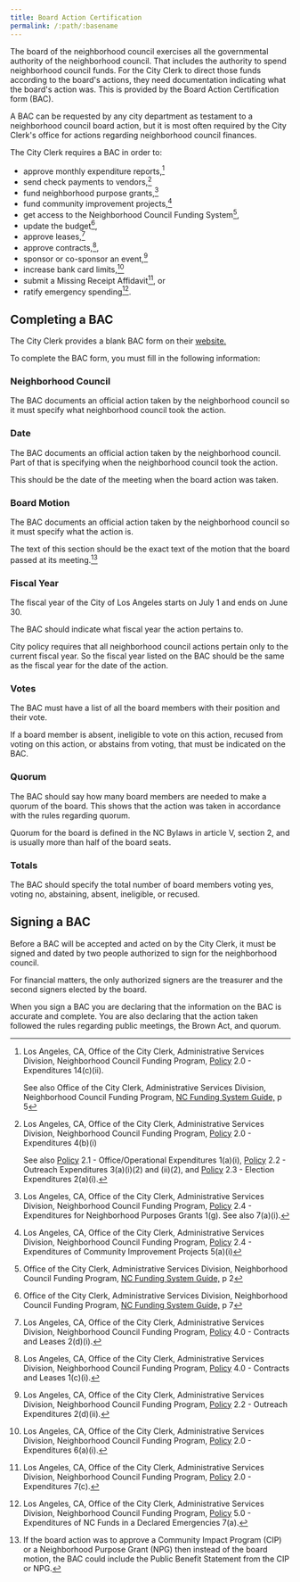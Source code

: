 ```yaml
---
title: Board Action Certification
permalink: /:path/:basename
---
```


The board
of the neighborhood council
exercises all
the governmental authority
of the neighborhood council.
That includes the authority
to spend neighborhood council funds.
For the City Clerk
to direct those funds
according to the board's actions,
they need documentation indicating what
the board's action was.
This is provided
by the Board Action Certification form (BAC).

A BAC can be requested
by any city department
as testament
to a neighborhood council board action,
but it is
most often required
by the City Clerk's office
for actions
regarding neighborhood council finances.

The City Clerk requires a BAC
in order to:

- approve monthly expenditure reports,[^mer]
- send check payments to vendors,[^checkpayment]
- fund neighborhood purpose grants,[^npg]
- fund community improvement projects,[^cip]
- get access to the Neighborhood Council Funding System[^fundingaccess],
- update the budget[^budget],
- approve leases,[^lease]
- approve contracts,[^contract],
- sponsor or co-sponsor an event,[^events]
- increase bank card limits,[^cardlimit]
- submit a Missing Receipt Affidavit[^missingreciept], or
- ratify emergency spending[^emergency].

## Completing a BAC

The City Clerk provides
a blank BAC form
on their [website.](https://clerk.lacity.org/neighborhood-council-funding/documents-and-forms)

To complete the BAC form,
you must fill in
the following information:

### Neighborhood Council

The BAC documents
an official action taken
by the neighborhood council
so it must specify
what neighborhood council
took the action.

### Date

The BAC documents
an official action taken
by the neighborhood council.
Part of that is
specifying when
the neighborhood council
took the action.

This should be
the date
of the meeting
when the board action
was taken.

### Board Motion

The BAC documents
an official action taken
by the neighborhood council
so it must specify what
the action is.

The text
of this section
should be
the exact text
of the motion
that the board passed
at its meeting.[^publicbenefitstatement]

[^publicbenefitstatement]:
    If the board action
    was to approve
    a Community Impact Program (CIP)
    or a Neighborhood Purpose Grant (NPG)
    then instead of the board motion,
    the BAC could include
    the Public Benefit Statement
    from the CIP or NPG.

### Fiscal Year

The fiscal year
of the City
of Los Angeles
starts on July 1
and ends on June 30.

The BAC should indicate
what fiscal year
the action
pertains to.

City policy
requires that
all neighborhood council actions
pertain only to
the current fiscal year.
So the fiscal year listed
on the BAC
should be the same
as the fiscal year
for the date
of the action.

### Votes

The BAC must have
a list
of all the board members
with their position
and their vote.

If a board member
is absent,
ineligible
to vote on this action,
recused
from voting on this action,
or abstains
from voting,
that must be indicated
on the BAC.

### Quorum

The BAC should say
how many board members
are needed
to make a quorum
of the board.
This shows
that the action
was taken
in accordance
with the rules
regarding quorum.

Quorum
for the board
is defined
in the NC Bylaws
in article V, section 2,
and is usually
more than half
of the board seats.

### Totals

The BAC should specify
the total number
of board members
voting yes,
voting no,
abstaining,
absent,
ineligible,
or recused.

## Signing a BAC

Before a BAC
will be accepted
and acted on
by the City Clerk,
it must be signed
and dated
by two people
authorized to sign
for the neighborhood council.

For financial matters,
the only authorized signers
are the treasurer
and the second signers
elected by the board.

When you sign a BAC
you are declaring
that the information
on the BAC
is accurate and complete.
You are also declaring
that the action taken
followed the rules
regarding public meetings,
the Brown Act,
and quorum.


[^mer]:
    Los Angeles, CA,
    Office of the City Clerk,
    Administrative Services Division,
    Neighborhood Council Funding Program,
    [Policy](https://clerk.lacity.org/sites/g/files/wph606/f/NCFP%20Policies%2007.19.18%20Final.pdf) 2.0 -
    Expenditures
    14(c)(ii).

    See also
    Office of the City Clerk,
    Administrative Services Division,
    Neighborhood Council Funding Program,
    [NC Funding System Guide,](https://clerk.lacity.org/sites/g/files/wph606/f/Neighborhood%20Council%20Funding%20System.pdf)
    p 5

[^checkpayment]:
    Los Angeles, CA,
    Office of the City Clerk,
    Administrative Services Division,
    Neighborhood Council Funding Program,
    [Policy](https://clerk.lacity.org/sites/g/files/wph606/f/NCFP%20Policies%2007.19.18%20Final.pdf) 2.0 -
    Expenditures
    4(b)(i)

    See also
    [Policy](https://clerk.lacity.org/sites/g/files/wph606/f/NCFP%20Policies%2007.19.18%20Final.pdf) 2.1 -
    Office/Operational Expenditures
    1(a)(i),
    [Policy](https://clerk.lacity.org/sites/g/files/wph606/f/NCFP%20Policies%2007.19.18%20Final.pdf) 2.2 -
    Outreach Expenditures
    3(a)(i)(2) and (ii)(2), and
    [Policy](https://clerk.lacity.org/sites/g/files/wph606/f/NCFP%20Policies%2007.19.18%20Final.pdf) 2.3 -
    Election Expenditures
    2(a)(i).

[^fundingaccess]:
    Office of the City Clerk,
    Administrative Services Division,
    Neighborhood Council Funding Program,
    [NC Funding System Guide,](https://clerk.lacity.org/sites/g/files/wph606/f/Neighborhood%20Council%20Funding%20System.pdf)
    p 2

[^budget]:
    Office of the City Clerk,
    Administrative Services Division,
    Neighborhood Council Funding Program,
    [NC Funding System Guide,](https://clerk.lacity.org/sites/g/files/wph606/f/Neighborhood%20Council%20Funding%20System.pdf)
    p 7

[^lease]:
    Los Angeles, CA,
    Office of the City Clerk,
    Administrative Services Division,
    Neighborhood Council Funding Program,
    [Policy](https://clerk.lacity.org/sites/g/files/wph606/f/NCFP%20Policies%2007.19.18%20Final.pdf) 4.0 -
    Contracts and Leases
    2(d)(i).

[^contract]:
    Los Angeles, CA,
    Office of the City Clerk,
    Administrative Services Division,
    Neighborhood Council Funding Program,
    [Policy](https://clerk.lacity.org/sites/g/files/wph606/f/NCFP%20Policies%2007.19.18%20Final.pdf) 4.0 -
    Contracts and Leases
    1(c)(i).

[^npg]:
    Los Angeles, CA,
    Office of the City Clerk,
    Administrative Services Division,
    Neighborhood Council Funding Program,
    [Policy](https://clerk.lacity.org/sites/g/files/wph606/f/NCFP%20Policies%2007.19.18%20Final.pdf) 2.4 -
    Expenditures for Neighborhood Purposes Grants
    1(g).
    See also 7(a)(i).

[^cip]:
    Los Angeles, CA,
    Office of the City Clerk,
    Administrative Services Division,
    Neighborhood Council Funding Program,
    [Policy](https://clerk.lacity.org/sites/g/files/wph606/f/NCFP%20Policies%2007.19.18%20Final.pdf) 2.4 -
    Expenditures of Community Improvement Projects
    5(a)(i)

[^events]:
    Los Angeles, CA,
    Office of the City Clerk,
    Administrative Services Division,
    Neighborhood Council Funding Program,
    [Policy](https://clerk.lacity.org/sites/g/files/wph606/f/NCFP%20Policies%2007.19.18%20Final.pdf) 2.2 -
    Outreach Expenditures
    2(d)(ii).

[^cardlimit]:
    Los Angeles, CA,
    Office of the City Clerk,
    Administrative Services Division,
    Neighborhood Council Funding Program,
    [Policy](https://clerk.lacity.org/sites/g/files/wph606/f/NCFP%20Policies%2007.19.18%20Final.pdf) 2.0 -
    Expenditures
    6(a)(i).

[^missingreciept]:
    Los Angeles, CA,
    Office of the City Clerk,
    Administrative Services Division,
    Neighborhood Council Funding Program,
    [Policy](https://clerk.lacity.org/sites/g/files/wph606/f/NCFP%20Policies%2007.19.18%20Final.pdf) 2.0 -
    Expenditures
    7(c).

[^emergency]:
    Los Angeles, CA,
    Office of the City Clerk,
    Administrative Services Division,
    Neighborhood Council Funding Program,
    [Policy](https://clerk.lacity.org/sites/g/files/wph606/f/NCFP%20Policies%2007.19.18%20Final.pdf) 5.0 -
    Expenditures of NC Funds in a Declared Emergencies
    7(a).
